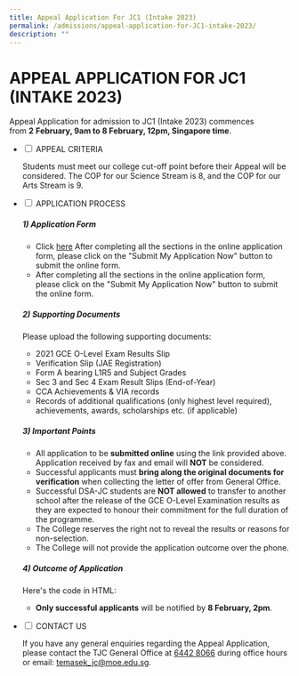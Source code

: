 ```yaml
---
title: Appeal Application For JC1 (Intake 2023)
permalink: /admissions/appeal-application-for-JC1-intake-2023/
description: ""
---
```

# APPEAL APPLICATION FOR JC1 (INTAKE 2023)

Appeal Application for admission to JC1 (Intake 2023) commences from&nbsp;**2**&nbsp;**February, 9am to 8 February, 12pm, Singapore time**.

<ul class="jekyllcodex_accordion">  
  
<li><input type="checkbox" id="accordion1">  
<label for="accordion1">APPEAL CRITERIA</label><div>  
<p>Students must meet our college cut-off point before their Appeal will be considered.&nbsp;The COP for our Science Stream is 8, and the COP for&nbsp;our Arts Stream is 9.</p>  
</div></li>  
  
<li><input type="checkbox" id="accordion2">  
<label for="accordion2">APPLICATION PROCESS</label><div>  
<p> 
	
<h5> 1) Application Form </h5>

<ul> <li>Click <a href="https://matrix.tjc.edu.sg/0/appeal.html" target="\_blank">here</a> After completing all the sections in the online application form, please click on the "Submit My Application Now" button to submit the online form.</li>
	
<li>After completing all the sections in the online application form, please click on the "Submit My Application Now" button to submit the online form. </li>
	
</ul>

<h5> 2) Supporting Documents</h5>

Please upload the following supporting documents:

<ul> 
<li>2021 GCE O-Level Exam Results Slip</li> 
<li>Verification Slip (JAE Registration)</li> 
<li>Form A bearing L1R5 and Subject Grades</li>
<li>Sec 3 and Sec 4 Exam Result Slips (End-of-Year)</li> 
<li>CCA Achievements &amp; VIA records</li> 
<li>Records of additional qualifications (only highest level required), achievements, awards, scholarships etc. (if applicable)</li>
</ul>

<h5> 3) Important Points </h5>

<ul> 
<li>All application to be <strong>submitted online</strong> using the link provided above. Application received by fax and email will <strong>NOT</strong> be considered.</li> 

<li>Successful applicants must <strong>bring along the original documents for verification</strong> when collecting the letter of offer from General Office.</li> 

<li>Successful DSA-JC students are <strong>NOT allowed</strong> to transfer to another school after the release of the GCE O-Level Examination results as they are expected to honour their commitment for the full duration of the programme.</li> 

<li>The College reserves the right not to reveal the results or reasons for non-selection.</li>

<li>The College will not provide the application outcome over the phone.</li> 
</ul>

<h5> 4) Outcome of Application </h5>

Here's the code in HTML:

<ul> <li><strong>Only successful applicants</strong> will be notified by <strong>8 February, 2pm</strong>.</li> 
</ul>

</p>  
</div></li>  
  
<li><input type="checkbox" id="accordion3">  
<label for="accordion3">CONTACT US</label><div>  

<p>If you have any general enquiries regarding the Appeal Application, please contact the TJC General Office at <a href="tel:+6564428066">6442 8066</a> during office hours or email: <a href="mailto:temasek_jc@moe.edu.sg">temasek_jc@moe.edu.sg</a>.</p>
</div></li>  
  
</ul>